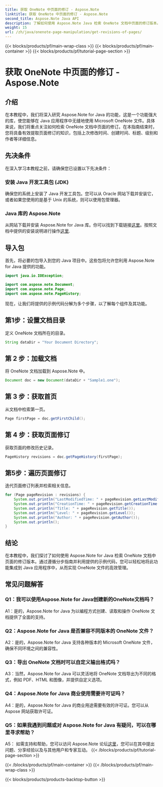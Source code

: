 ```yaml
---
title: 获取 OneNote 中页面的修订 - Aspose.Note
linktitle: 获取 OneNote 中页面的修订 - Aspose.Note
second_title: Aspose.Note Java API
description: 了解如何使用 Aspose.Note Java 检索 OneNote 文档中页面的修订版本。将其集成到您的 Java 应用程序中以实现高效的文档管理。
weight: 15
url: /zh/java/onenote-page-manipulation/get-revisions-of-pages/
---
```


{{< blocks/products/pf/main-wrap-class >}}
{{< blocks/products/pf/main-container >}}
{{< blocks/products/pf/tutorial-page-section >}}

# 获取 OneNote 中页面的修订 - Aspose.Note

## 介绍

在本教程中，我们将深入研究 Aspose.Note for Java 的功能，这是一个功能强大的库，使您能够在 Java 应用程序中无缝地使用 Microsoft OneNote 文件。具体来说，我们将重点关注如何检索 OneNote 文档中页面的修订。在本指南结束时，您将具备有效提取页面修订的知识，包括上次修改时间、创建时间、标题、级别和作者等详细信息。

## 先决条件

在深入学习本教程之前，请确保您已设置以下先决条件：

### 安装 Java 开发工具包 (JDK)

确保您的系统上安装了 Java 开发工具包。您可以从 Oracle 网站下载并安装它，或者如果您使用的是基于 Unix 的系统，则可以使用包管理器。

### Java 库的 Aspose.Note

从网站下载并安装 Aspose.Note for Java 库。你可以找到下载链接[这里](https://releases.aspose.com/note/java/)。按照文档中提供的安装说明进行操作[这里](https://reference.aspose.com/note/java/).

## 导入包

首先，将必要的包导入到您的 Java 项目中。这些包将允许您利用 Aspose.Note for Java 提供的功能。

```java
import java.io.IOException;

import com.aspose.note.Document;
import com.aspose.note.Page;
import com.aspose.note.PageHistory;
```

现在，让我们将提供的示例代码分解为多个步骤，以了解每个组件及其功能。

## 第1步：设置文档目录

定义 OneNote 文档所在的目录。

```java
String dataDir = "Your Document Directory";
```

## 第 2 步：加载文档

将 OneNote 文档加载到 Aspose.Note 中。

```java
Document doc = new Document(dataDir + "Sample1.one");
```

## 第 3 步：获取首页

从文档中检索第一页。

```java
Page firstPage = doc.getFirstChild();
```

## 第 4 步：获取页面修订

获取页面的修改历史记录。

```java
PageHistory revisions = doc.getPageHistory(firstPage);
```

## 第5步：遍历页面修订

迭代页面修订列表并检索相关信息。

```java
for (Page pageRevision : revisions) {
    System.out.println("LastModifiedTime: " + pageRevision.getLastModifiedTime());
    System.out.println("CreationTime: " + pageRevision.getCreationTime());
    System.out.println("Title: " + pageRevision.getTitle());
    System.out.println("Level: " + pageRevision.getLevel());
    System.out.println("Author: " + pageRevision.getAuthor());
    System.out.println();
}
```

## 结论

在本教程中，我们探讨了如何使用 Aspose.Note for Java 检索 OneNote 文档中页面的修订版本。通过遵循分步指南并利用提供的示例代码，您可以轻松地将此功能集成到 Java 应用程序中，从而实现 OneNote 文件的高效管理。

## 常见问题解答

### Q1：我可以使用Aspose.Note for Java创建新的OneNote文档吗？

A1：是的，Aspose.Note for Java 为以编程方式创建、读取和操作 OneNote 文档提供了全面的支持。

### Q2：Aspose.Note for Java 是否兼容不同版本的 OneNote 文件？

A2：是的，Aspose.Note for Java 支持各种版本的 Microsoft OneNote 文件，确保不同环境之间的兼容性。

### Q3：导出 OneNote 文档时可以自定义输出格式吗？

A3：当然，Aspose.Note for Java 可以灵活地将 OneNote 文档导出为不同的格式，例如 PDF、HTML 和图像，并提供自定义选项。

### Q4：Aspose.Note for Java 商业使用需要许可证吗？

A4：是的，Aspose.Note for Java 的商业用途需要有效的许可证。您可以从 Aspose 网站获取许可证。

### Q5：如果我遇到问题或对 Aspose.Note for Java 有疑问，可以在哪里寻求帮助？

 A5： 如需支持和帮助，您可以访问 Aspose.Note 论坛[这里](https://forum.aspose.com/c/note/28)，您可以在其中提出问题、分享经验以及与其他用户和专家互动。
{{< /blocks/products/pf/tutorial-page-section >}}

{{< /blocks/products/pf/main-container >}}
{{< /blocks/products/pf/main-wrap-class >}}

{{< blocks/products/products-backtop-button >}}
